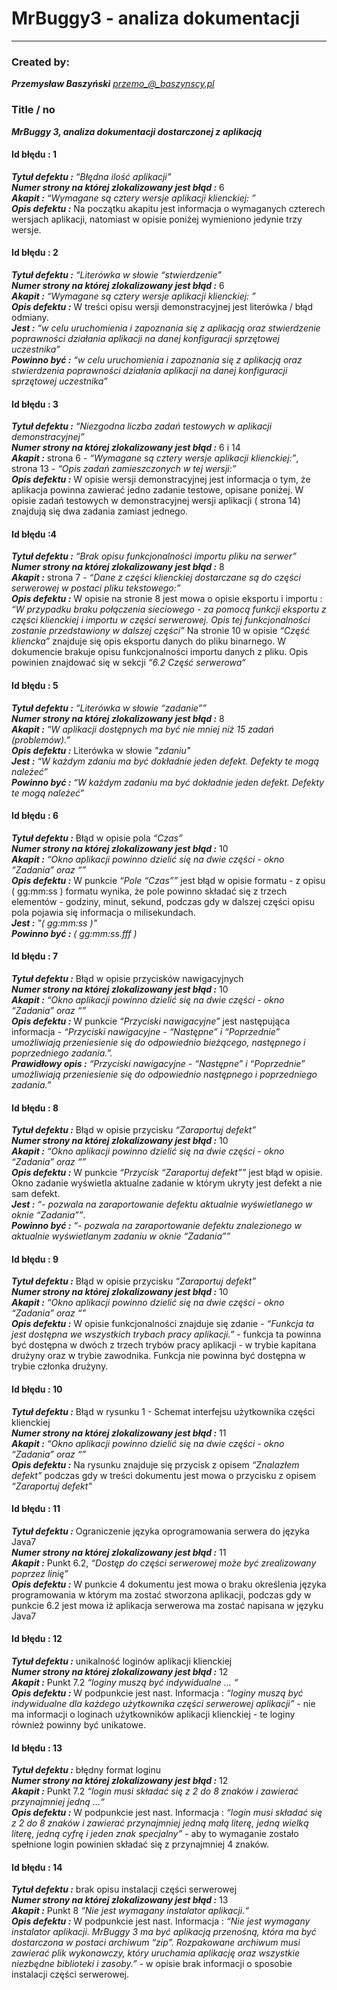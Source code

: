 # MrBuggy3 - analiza dokumentacji
****
### Created by:

***Przemysław Baszyński***
*przemo_@_baszynscy.pl*

### Title / no
***MrBuggy 3, analiza dokumentacji dostarczonej z aplikacją***


#### Id błędu : 1

***Tytuł defektu :*** *“Błędna ilość aplikacji”*\
***Numer strony na której zlokalizowany jest błąd :*** 6\
***Akapit :*** *“Wymagane są cztery wersje aplikacji klienckiej: ”*\
***Opis defektu :*** Na początku akapitu jest informacja o wymaganych czterech wersjach aplikacji, natomiast w opisie poniżej wymieniono jedynie trzy wersje.

#### Id błędu : 2

***Tytuł defektu :*** *“Literówka w słowie “stwierdzenie”*\
***Numer strony na której zlokalizowany jest błąd :*** 6\
***Akapit :*** *“Wymagane są cztery wersje aplikacji klienckiej: ”*\
***Opis defektu :*** W treści opisu wersji demonstracyjnej jest literówka / błąd odmiany.\
***Jest :*** *“w celu uruchomienia i zapoznania się z aplikacją oraz stwierdzenie poprawności działania aplikacji na danej konfiguracji sprzętowej uczestnika”*\
***Powinno być :*** *“w celu uruchomienia i zapoznania się z aplikacją oraz stwierdzenia poprawności działania aplikacji na danej konfiguracji sprzętowej uczestnika”*

#### Id błędu : 3

***Tytuł defektu :*** *“Niezgodna liczba zadań testowych w aplikacji demonstracyjnej”*\
***Numer strony na której zlokalizowany jest błąd :*** 6 i 14\
***Akapit :*** strona 6 - *“Wymagane są cztery wersje aplikacji klienckiej:”*, strona 13 - *“Opis zadań zamieszczonych w tej wersji:”*\
***Opis defektu :*** W opisie wersji demonstracyjnej jest informacja o tym, że aplikacja powinna zawierać jedno zadanie testowe, opisane poniżej. W opisie zadań testowych w demonstracyjnej wersji aplikacji ( strona 14) znajdują się dwa zadania zamiast jednego.

#### Id błędu :4

***Tytuł defektu :*** *“Brak opisu funkcjonalności importu pliku na serwer”*\
***Numer strony na której zlokalizowany jest błąd :*** 8\
***Akapit :*** strona 7 - *“Dane z części klienckiej dostarczane są do części serwerowej w postaci pliku tekstowego:”*\
***Opis defektu :*** W opisie na stronie 8 jest mowa o opisie eksportu i importu : *“W przypadku braku połączenia sieciowego - za pomocą funkcji eksportu z części klienckiej i importu w części serwerowej. Opis tej funkcjonalności zostanie przedstawiony w dalszej części”*
Na stronie 10 w opisie *“Część kliencka”* znajduje się opis eksportu danych do pliku binarnego. W dokumencie brakuje opisu funkcjonalności importu danych z pliku. Opis powinien znajdować się w sekcji *“6.2 Część serwerowa“*

#### Id błędu : 5

***Tytuł defektu :*** *“Literówka w słowie “zadanie””*\
***Numer strony na której zlokalizowany jest błąd :*** 8\
***Akapit :*** *“W aplikacji dostępnych ma być nie mniej niż 15 zadań (problemów).”*\
***Opis defektu :*** Literówka w słowie *"zdaniu"*\
***Jest :*** *“W każdym zdaniu ma być dokładnie jeden defekt. Defekty te mogą należeć”*\
***Powinno być :*** *“W każdym zadaniu ma być dokładnie jeden defekt. Defekty te mogą należeć”*

#### Id błędu : 6

***Tytuł defektu :*** Błąd w opisie pola *“Czas”*\
***Numer strony na której zlokalizowany jest błąd :*** 10\
***Akapit :*** *“Okno aplikacji powinno dzielić się na dwie części - okno “Zadania” oraz “”*\
***Opis defektu :*** W punkcie *“Pole “Czas””* jest błąd w opisie formatu - z opisu ( gg:mm:ss ) formatu wynika, że pole powinno składać się z trzech elementów - godziny, minut, sekund, podczas gdy w dalszej części opisu pola pojawia się informacja o milisekundach.\
***Jest :*** *"( gg:mm:ss )"*\
***Powinno być :*** *( gg:mm:ss.fff )*

#### Id błędu : 7

***Tytuł defektu :*** Błąd w opisie przycisków nawigacyjnych\
***Numer strony na której zlokalizowany jest błąd :*** 10\
***Akapit :*** *“Okno aplikacji powinno dzielić się na dwie części - okno “Zadania” oraz “”*\
***Opis defektu :*** W punkcie *“Przyciski nawigacyjne”* jest następująca informacja - *“Przyciski nawigacyjne - “Następne” i “Poprzednie” umożliwiają przeniesienie się do odpowiednio bieżącego, następnego i poprzedniego zadania.”.* \
***Prawidłowy opis :*** *“Przyciski nawigacyjne - “Następne” i “Poprzednie” umożliwiają przeniesienie się do odpowiednio następnego i poprzedniego zadania.”*

#### Id błędu : 8

***Tytuł defektu :*** Błąd w opisie przycisku *“Zaraportuj defekt”*\
***Numer strony na której zlokalizowany jest błąd :*** 10\
***Akapit :*** *“Okno aplikacji powinno dzielić się na dwie części - okno “Zadania” oraz “”*\
***Opis defektu :*** W punkcie *“Przycisk “Zaraportuj defekt””* jest błąd w opisie. Okno zadanie wyświetla aktualne zadanie w którym ukryty jest defekt a nie sam defekt.\
***Jest :*** *“- pozwala na zaraportowanie defektu aktualnie wyświetlanego w oknie “Zadania””*.\
***Powinno być :*** *“- pozwala na zaraportowanie defektu znalezionego w aktualnie wyświetlanym zadaniu w oknie “Zadania””*

#### Id błędu : 9

***Tytuł defektu :*** Błąd w opisie przycisku *“Zaraportuj defekt”*\
***Numer strony na której zlokalizowany jest błąd :*** 10\
***Akapit :*** *“Okno aplikacji powinno dzielić się na dwie części - okno “Zadania” oraz “”*\
***Opis defektu :*** W opisie funkcjonalności znajduje się zdanie - *“Funkcja ta jest dostępna we wszystkich trybach pracy aplikacji.”* - funkcja ta powinna być dostępna w dwóch z trzech trybów pracy aplikacji - w trybie kapitana drużyny oraz w trybie zawodnika. Funkcja nie powinna być dostępna w trybie członka drużyny.

#### Id błędu : 10

***Tytuł defektu :*** Błąd w rysunku 1 - Schemat interfejsu użytkownika części klienckiej\
***Numer strony na której zlokalizowany jest błąd :*** 11\
***Akapit :*** *“Okno aplikacji powinno dzielić się na dwie części - okno “Zadania” oraz “”*\
***Opis defektu :***  Na rysunku znajduje się przycisk z opisem *“Znalazłem defekt”* podczas gdy w treści dokumentu jest mowa o przycisku z opisem *“Zaraportuj defekt”*

#### Id błędu : 11

***Tytuł defektu :*** Ograniczenie języka oprogramowania serwera do języka Java7\
***Numer strony na której zlokalizowany jest błąd :*** 11\
***Akapit :*** Punkt 6.2, *“Dostęp do części serwerowej może być zrealizowany poprzez linię”*\
***Opis defektu :*** W punkcie 4 dokumentu jest mowa o braku określenia języka programowania w którym ma zostać stworzona aplikacji, podczas gdy w punkcie 6.2 jest mowa iż aplikacja serwerowa ma zostać napisana w języku Java7

#### Id błędu : 12

***Tytuł defektu :*** unikalność loginów aplikacji klienckiej\
***Numer strony na której zlokalizowany jest błąd :*** 12\
***Akapit :*** Punkt 7.2 *“loginy muszą być indywidualne … “*\
***Opis defektu :*** W podpunkcie jest nast. Informacja : *“loginy muszą być indywidualne dla każdego użytkownika części serwerowej aplikacji”* - nie ma informacji o loginach użytkowników aplikacji klienckiej - te loginy również powinny być unikatowe.

#### Id błędu : 13

***Tytuł defektu :*** błędny format loginu\
***Numer strony na której zlokalizowany jest błąd :*** 12\
***Akapit :*** Punkt 7.2 *“login musi składać się z 2 do 8 znaków i zawierać przynajmniej jedną ...“*\
***Opis defektu :*** W podpunkcie jest nast. Informacja : *“login musi składać się z 2 do 8 znaków i zawierać przynajmniej jedną małą literę, jedną wielką literę, jedną cyfrę i jeden znak specjalny”* - aby to wymaganie zostało spełnione login powinien składać się z przynajmniej 4 znaków.

#### Id błędu : 14

***Tytuł defektu :*** brak opisu instalacji części serwerowej\
***Numer strony na której zlokalizowany jest błąd :*** 13\
***Akapit :*** Punkt 8 *“Nie jest wymagany instalator aplikacji.“*\
***Opis defektu :*** W podpunkcie jest nast. Informacja : *“Nie jest wymagany instalator aplikacji. MrBuggy 3 ma być aplikacją przenośną, która ma być dostarczona w postaci archiwum “zip”. Rozpakowane archiwum musi zawierać plik wykonawczy, który uruchamia aplikację oraz wszystkie niezbędne biblioteki i zasoby.”* - w opisie brak informacji o sposobie instalacji części serwerowej.